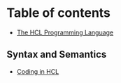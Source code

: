 # Table of contents

* [The HCL Programming Language](README.md)

## Syntax and Semantics <a href="#syntax" id="syntax"></a>

* [Coding in HCL](syntax/coding-in-hcl.md)
